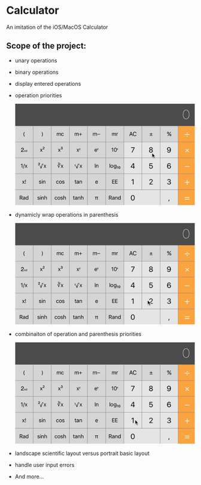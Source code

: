 # Calculator
An imitation of the iOS/MacOS Calculator

## Scope of the project:
* unary operations
* binary operations
* display entered operations
* operation priorities
    
    ![Alt text](https://github.com/JonathanEsposito/Calculator/blob/master/ReadMeResources/operationPriorities.gif?raw=true)
    
* dynamicly wrap operations in parenthesis
    
    ![Alt text](https://github.com/JonathanEsposito/Calculator/blob/master/ReadMeResources/dynamicWrappingInParenthesis.gif?raw=true)
    
* combinaiton of operation and parenthesis priorities

    ![Alt text](https://github.com/JonathanEsposito/Calculator/blob/master/ReadMeResources/operationAndParenthesisPriorities.gif?raw=true)
    
* landscape scientific layout versus portrait basic layout
* handle user input errors

* And more...
